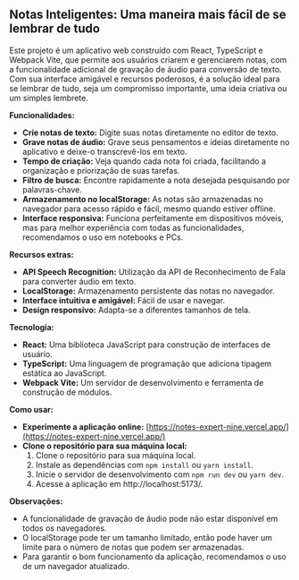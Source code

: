 ## Notas Inteligentes: Uma maneira mais fácil de se lembrar de tudo

Este projeto é um aplicativo web construído com React, TypeScript e Webpack Vite, que permite aos usuários criarem e gerenciarem notas, com a funcionalidade adicional de gravação de áudio para conversão de texto. Com sua interface amigável e recursos poderosos, é a solução ideal para se lembrar de tudo, seja um compromisso importante, uma ideia criativa ou um simples lembrete.

**Funcionalidades:**

* **Crie notas de texto:** Digite suas notas diretamente no editor de texto.
* **Grave notas de áudio:** Grave seus pensamentos e ideias diretamente no aplicativo e deixe-o transcrevê-los em texto.
* **Tempo de criação:** Veja quando cada nota foi criada, facilitando a organização e priorização de suas tarefas.
* **Filtro de busca:** Encontre rapidamente a nota desejada pesquisando por palavras-chave.
* **Armazenamento no localStorage:** As notas são armazenadas no navegador para acesso rápido e fácil, mesmo quando estiver offline.
* **Interface responsiva:** Funciona perfeitamente em dispositivos móveis, mas para melhor experiência com todas as funcionalidades, recomendamos o uso em notebooks e PCs.

**Recursos extras:**

* **API Speech Recognition:** Utilização da API de Reconhecimento de Fala para converter áudio em texto.
* **LocalStorage:** Armazenamento persistente das notas no navegador.
* **Interface intuitiva e amigável:** Fácil de usar e navegar.
* **Design responsivo:** Adapta-se a diferentes tamanhos de tela.

**Tecnologia:**

* **React:** Uma biblioteca JavaScript para construção de interfaces de usuário.
* **TypeScript:** Uma linguagem de programação que adiciona tipagem estática ao JavaScript.
* **Webpack Vite:** Um servidor de desenvolvimento e ferramenta de construção de módulos.

**Como usar:**

* **Experimente a aplicação online:** [https://notes-expert-nine.vercel.app/](https://notes-expert-nine.vercel.app/)
* **Clone o repositório para sua máquina local:**
    1. Clone o repositório para sua máquina local.
    2. Instale as dependências com `npm install` ou `yarn install`.
    3. Inicie o servidor de desenvolvimento com `npm run dev` ou `yarn dev`.
    4. Acesse a aplicação em http://localhost:5173/.

**Observações:**

* A funcionalidade de gravação de áudio pode não estar disponível em todos os navegadores.
* O localStorage pode ter um tamanho limitado, então pode haver um limite para o número de notas que podem ser armazenadas.
* Para garantir o bom funcionamento da aplicação, recomendamos o uso de um navegador atualizado.






